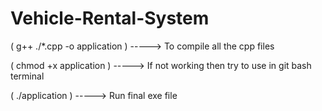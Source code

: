 # Vehicle-Rental-System
( g++ ./*.cpp -o application )   -----> To compile all the cpp files

( chmod +x application )        -----> If not working then try to use in git bash terminal

( ./application )               -----> Run final exe file
